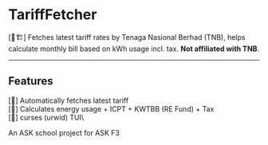 # TariffFetcher

[🚧🏗️] Fetches latest tariff rates by Tenaga Nasional Berhad (TNB), helps calculate monthly bill based on kWh usage incl. tax. **Not affiliated with TNB**.

---

## Features

[🚧] Automatically fetches latest tariff\
[🚧] Calculates energy usage + ICPT + KWTBB (RE Fund) + Tax\
[🚧] curses (urwid) TUI\

An ASK school project for ASK F3
